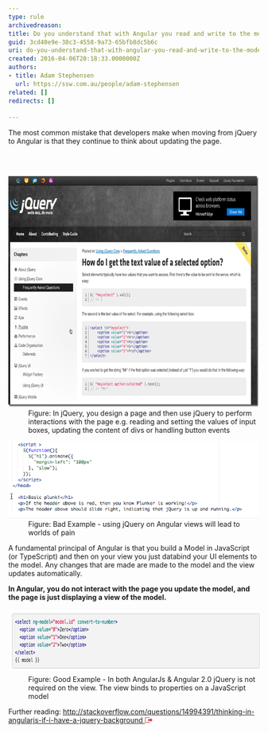 ```yaml
---
type: rule
archivedreason: 
title: Do you understand that with Angular you read and write to the model... never to the page? (a.k.a. Forget about jQuery)
guid: 3cd40e9e-38c3-4558-9a73-65bfb8dc5b6c
uri: do-you-understand-that-with-angular-you-read-and-write-to-the-model-never-to-the-page-aka-forget-about-jquery
created: 2016-04-06T20:18:33.0000000Z
authors:
- title: Adam Stephensen
  url: https://ssw.com.au/people/adam-stephensen
related: []
redirects: []

---
```



<p>​The most common mistake that developers make when moving from jQuery to Angular is that they continue to think about updating the page.<br></p>
<br><excerpt class='endintro'></excerpt><br>
<dl class="image"><dt> <img alt="understand-jquery.png" src="understand-jquery.png" style="width:750px;height:465px;" /></dt><dd>Figure: In jQuery, you design a page and then use jQuery to perform interactions with the page e.g. reading and setting the values of input boxes, updating the content of divs or handling button events</dd></dl><dl class="badImage"><dt><img alt="understand-badcode.png" src="understand-badcode.png" /> </dt><dd>Figure: Bad Example - using jQuery on Angular views will lead to worlds of pain</dd></dl><p>A fundamental principal of Angular is that you build a Model in JavaScript (or TypeScript) and then on your view you just databind your UI elements to the model. Any changes that are made are made to the model and the view updates automatically.</p><p><strong>In Angular, you do not interact with the page you update the model, and the page is just displaying a view of the model.</strong></p><dl class="goodImage"><dt><img alt="understand-goodcode.png" src="understand-goodcode.png" style="margin:5px;width:750px;height:121px;" /></dt><dd>Figure: Good Example - In both AngularJs & Angular 2.0 jQuery is not required on the view. The view binds to properties on a JavaScript model</dd></dl><p>Further reading: <a href="http://stackoverflow.com/questions/14994391/thinking-in-angularjs-if-i-have-a-jquery-background" target="_blank">http://stackoverflow.com/questions/14994391/thinking-in-angularjs-if-i-have-a-jquery-background </a> <img title="You are now leaving SSW" src="external.gif" alt="" /> </p>


